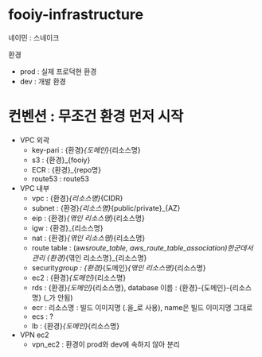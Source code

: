 # fooiy-infrastructure

네이민 : 스네이크

환경

- prod : 실제 프로덕현 환경
- dev : 개발 환경

# 컨벤션 : 무조건 환경 먼저 시작

- VPC 외곽
  - key-pari : {환경}_{도메인}_{리소스명}
  - s3 : {환경}\_{fooiy}
  - ECR : {환경}\_{repo명}
  - route53 : route53
- VPC 내부
  - vpc : {환경}_{리소스명}_{CIDR}
  - subnet : {환경}_{리소스명}_{public/private}\_{AZ}
  - eip : {환경}_{엮인 리소스명}_{리소스명}
  - igw : {환경}\_{리소스명}
  - nat : {환경}_{엮인 리소스명}_{리소스명}
  - route table : (aws*route_table, aws_route_table_association)한군데서 관리
    {환경}*{엮인 리소스명}\_{리소스명}
  - security*group : {환경}*{도메인}_{엮인 리소스명}_{리소스명}
  - ec2 : {환경}_{도메인}_{리소스명}
  - rds : {환경}_{도메인}_{리소스명}, database 이름 : {환경}-{도메인}-{리소스명} (\_가 안됨)
  - ecr : 리소스명 : 빌드 이미지명 (.을\_로 사용), name은 빌드 이미지명 그대로
  - ecs : ?
  - lb : {환경}_{도메인}_{리소스명}
- VPN ec2
  - vpn_ec2 : 환경이 prod와 dev에 속하지 않아 분리
